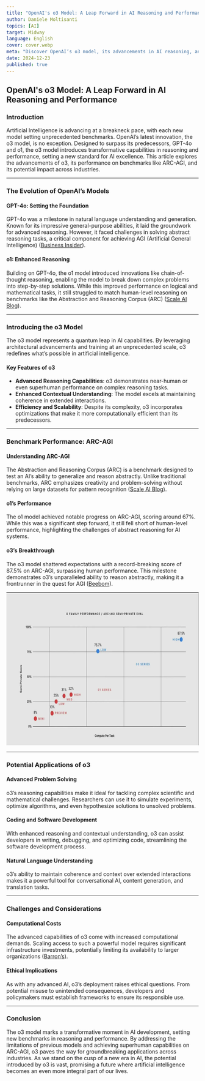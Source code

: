 ```yaml
---
title: "OpenAI's o3 Model: A Leap Forward in AI Reasoning and Performance"
author: Daniele Moltisanti
topics: [AI]
target: Midway
language: English
cover: cover.webp
meta: "Discover OpenAI’s o3 model, its advancements in AI reasoning, and record-breaking performance on ARC-AGI"
date: 2024-12-23
published: true
---
```




## OpenAI's o3 Model: A Leap Forward in AI Reasoning and Performance

### Introduction
Artificial Intelligence is advancing at a breakneck pace, with each new model setting unprecedented benchmarks. OpenAI’s latest innovation, the o3 model, is no exception. Designed to surpass its predecessors, GPT-4o and o1, the o3 model introduces transformative capabilities in reasoning and performance, setting a new standard for AI excellence. This article explores the advancements of o3, its performance on benchmarks like ARC-AGI, and its potential impact across industries.

---

### The Evolution of OpenAI’s Models

#### GPT-4o: Setting the Foundation
GPT-4o was a milestone in natural language understanding and generation. Known for its impressive general-purpose abilities, it laid the groundwork for advanced reasoning. However, it faced challenges in solving abstract reasoning tasks, a critical component for achieving AGI (Artificial General Intelligence) ([Business Insider](https://www.businessinsider.com/sam-altman-openai-new-o1-model-capabilities-agi-2024-9?utm_source=chatgpt.com)).

#### o1: Enhanced Reasoning
Building on GPT-4o, the o1 model introduced innovations like chain-of-thought reasoning, enabling the model to break down complex problems into step-by-step solutions. While this improved performance on logical and mathematical tasks, it still struggled to match human-level reasoning on benchmarks like the Abstraction and Reasoning Corpus (ARC) ([Scale AI Blog](https://scale.com/blog/first-impression-openai-o1?utm_source=chatgpt.com)).

---

### Introducing the o3 Model
The o3 model represents a quantum leap in AI capabilities. By leveraging architectural advancements and training at an unprecedented scale, o3 redefines what’s possible in artificial intelligence.

#### Key Features of o3
- **Advanced Reasoning Capabilities**: o3 demonstrates near-human or even superhuman performance on complex reasoning tasks.
- **Enhanced Contextual Understanding**: The model excels at maintaining coherence in extended interactions.
- **Efficiency and Scalability**: Despite its complexity, o3 incorporates optimizations that make it more computationally efficient than its predecessors.

---

### Benchmark Performance: ARC-AGI


#### Understanding ARC-AGI
The Abstraction and Reasoning Corpus (ARC) is a benchmark designed to test an AI’s ability to generalize and reason abstractly. Unlike traditional benchmarks, ARC emphasizes creativity and problem-solving without relying on large datasets for pattern recognition ([Scale AI Blog](https://scale.com/blog/first-impression-openai-o1?utm_source=chatgpt.com)).

#### o1’s Performance
The o1 model achieved notable progress on ARC-AGI, scoring around 67%. While this was a significant step forward, it still fell short of human-level performance, highlighting the challenges of abstract reasoning for AI systems.

#### o3’s Breakthrough
The o3 model shattered expectations with a record-breaking score of 87.5% on ARC-AGI, surpassing human performance. This milestone demonstrates o3’s unparalleled ability to reason abstractly, making it a frontrunner in the quest for AGI ([Beebom](https://beebom.com/openai-unveils-o3-model-cracks-arc-agi-benchmark/?utm_source=chatgpt.com)).

<p >
    <img src="./o3-performance.png" alt="o3-performance" height="400px" width="auto">
</p>

---

### Potential Applications of o3

#### Advanced Problem Solving
o3’s reasoning capabilities make it ideal for tackling complex scientific and mathematical challenges. Researchers can use it to simulate experiments, optimize algorithms, and even hypothesize solutions to unsolved problems.

#### Coding and Software Development
With enhanced reasoning and contextual understanding, o3 can assist developers in writing, debugging, and optimizing code, streamlining the software development process.

#### Natural Language Understanding
o3’s ability to maintain coherence and context over extended interactions makes it a powerful tool for conversational AI, content generation, and translation tasks.

---

### Challenges and Considerations

#### Computational Costs
The advanced capabilities of o3 come with increased computational demands. Scaling access to such a powerful model requires significant infrastructure investments, potentially limiting its availability to larger organizations ([Barron’s](https://www.barrons.com/articles/openai-o3-model-cost-chatgpt-microsoft-ca040997?utm_source=chatgpt.com)).

#### Ethical Implications
As with any advanced AI, o3’s deployment raises ethical questions. From potential misuse to unintended consequences, developers and policymakers must establish frameworks to ensure its responsible use.

---

### Conclusion
The o3 model marks a transformative moment in AI development, setting new benchmarks in reasoning and performance. By addressing the limitations of previous models and achieving superhuman capabilities on ARC-AGI, o3 paves the way for groundbreaking applications across industries. As we stand on the cusp of a new era in AI, the potential introduced by o3 is vast, promising a future where artificial intelligence becomes an even more integral part of our lives.


